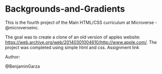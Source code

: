 # Backgrounds-and-Gradients
This is the fourth project of the Main HTML/CSS curriculum at Microverse - @microverseinc.

The goal was to create a clone of an old version of apples website: https://web.archive.org/web/20140301004610/http://www.apple.com/.
The project was completed using simple html and css.
Assignment link

Author:

@BenjaminGarza
